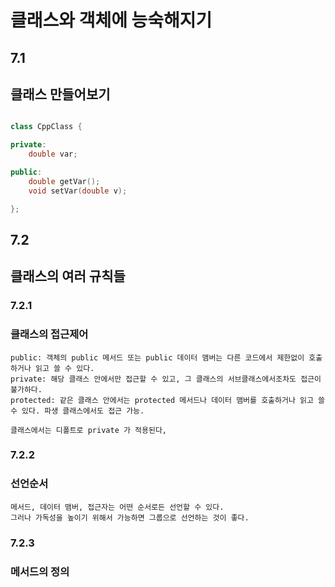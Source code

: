 
# 클래스와 객체에 능숙해지기

## 7.1 
## 클래스 만들어보기

```c++

class CppClass {

private:
    double var;

public:
    double getVar();
    void setVar(double v);

};

```

## 7.2 
## 클래스의 여러 규칙들

### 7.2.1
### 클래스의 접근제어

    public: 객체의 public 메서드 또는 public 데이터 맴버는 다른 코드에서 제한없이 호출하거나 읽고 쓸 수 있다.
    private: 해당 클래스 안에서만 접근할 수 있고, 그 클래스의 서브클래스에서조차도 접근이 불가하다.
    protected: 같은 클래스 안에서는 protected 메서드나 데이터 맴버를 호출하거나 읽고 쓸 수 있다. 파생 클래스에서도 접근 가능.

    클래스에서는 디폴트로 private 가 적용된다,

### 7.2.2
### 선언순서

    메서드, 데이터 맴버, 접근자는 어떤 순서로든 선언할 수 있다.
    그러나 가독성을 높이기 위해서 가능하면 그룹으로 선언하는 것이 좋다.

### 7.2.3
### 메서드의 정의

    
